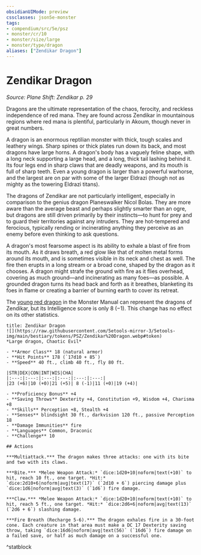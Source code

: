 ```yaml
---
obsidianUIMode: preview
cssclasses: json5e-monster
tags:
- compendium/src/5e/psz
- monster/cr/10
- monster/size/large
- monster/type/dragon
aliases: ["Zendikar Dragon"]
---
```

# Zendikar Dragon
*Source: Plane Shift: Zendikar p. 29*  

Dragons are the ultimate representation of the chaos, ferocity, and reckless independence of red mana. They are found across Zendikar in mountainous regions where red mana is plentiful, particularly in Akoum, though never in great numbers.

A dragon is an enormous reptilian monster with thick, tough scales and leathery wings. Sharp spines or thick plates run down its back, and most dragons have large horns. A dragon's body has a vaguely feline shape, with a long neck supporting a large head, and a long, thick tail lashing behind it. Its four legs end in sharp claws that are deadly weapons, and its mouth is full of sharp teeth. Even a young dragon is larger than a powerful warhorse, and the largest are on par with some of the larger Eldrazi (though not as mighty as the towering Eldrazi titans).

The dragons of Zendikar are not particularly intelligent, especially in comparison to the genius dragon Planeswalker Nicol Bolas. They are more aware than the average beast and perhaps slightly smarter than an ogre, but dragons are still driven primarily by their instincts—to hunt for prey and to guard their territories against any intruders. They are hot-tempered and ferocious, typically rending or incinerating anything they perceive as an enemy before even thinking to ask questions.

A dragon's most fearsome aspect is its ability to exhale a blast of fire from its mouth. As it draws breath, a red glow like that of molten metal forms around its mouth, and is sometimes visible in its neck and chest as well. The fire then erupts in a long stream or a broad cone, shaped by the dragon as it chooses. A dragon might strafe the ground with fire as it flies overhead, covering as much ground—and incinerating as many foes—as possible. A grounded dragon turns its head back and forth as it breathes, blanketing its foes in flame or creating a barrier of burning earth to cover its retreat.

The [young red dragon](2-Mechanics/CLI/bestiary/dragon/young-red-dragon.md) in the Monster Manual can represent the dragons of Zendikar, but its Intelligence score is only 8 (−1). This change has no effect on its other statistics.

```ad-statblock
title: Zendikar Dragon
![](https://raw.githubusercontent.com/5etools-mirror-3/5etools-img/main/bestiary/tokens/PSZ/Zendikar%20Dragon.webp#token)
*Large dragon, Chaotic Evil*

- **Armor Class** 18 (natural armor)
- **Hit Points** 178 (`17d10 + 85`)
- **Speed** 40 ft., climb 40 ft., fly 80 ft.

|STR|DEX|CON|INT|WIS|CHA|
|:---:|:---:|:---:|:---:|:---:|:---:|
|23 (+6)|10 (+0)|21 (+5)| 8 (-1)|11 (+0)|19 (+4)|

- **Proficiency Bonus** +4
- **Saving Throws** Dexterity +4, Constitution +9, Wisdom +4, Charisma +8
- **Skills** Perception +8, Stealth +4
- **Senses** blindsight 30 ft., darkvision 120 ft., passive Perception 18
- **Damage Immunities** fire
- **Languages** Common, Draconic
- **Challenge** 10

## Actions

***Multiattack.*** The dragon makes three attacks: one with its bite and two with its claws.

***Bite.*** *Melee Weapon Attack:* `dice:1d20+10|noform|text(+10)` to hit, reach 10 ft., one target. *Hit:* `dice:2d10+6|noform|avg|text(17)` (`2d10 + 6`) piercing damage plus `dice:1d6|noform|avg|text(3)` (`1d6`) fire damage.

***Claw.*** *Melee Weapon Attack:* `dice:1d20+10|noform|text(+10)` to hit, reach 5 ft., one target. *Hit:* `dice:2d6+6|noform|avg|text(13)` (`2d6 + 6`) slashing damage.

***Fire Breath (Recharge 5-6).*** The dragon exhales fire in a 30-foot cone. Each creature in that area must make a DC 17 Dexterity saving throw, taking `dice:16d6|noform|avg|text(56)` (`16d6`) fire damage on a failed save, or half as much damage on a successful one.
```
^statblock